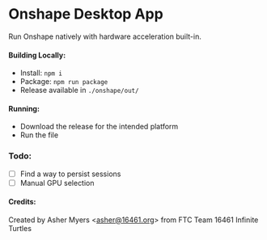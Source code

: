 # Onshape Desktop App
Run Onshape natively with hardware acceleration built-in.

#### Building Locally:
- Install: `npm i`
- Package: `npm run package`
- Release available in `./onshape/out/`

#### Running:
- Download the release for the intended platform
- Run the file

### Todo:
- [ ] Find a way to persist sessions
- [ ] Manual GPU selection

#### Credits:
Created by Asher Myers \<asher@16461.org> from FTC Team 16461 Infinite Turtles